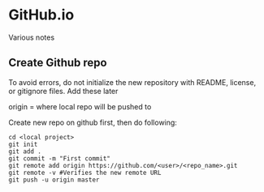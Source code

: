 # GitHub.io
Various notes

## Create Github repo

To avoid errors, do not initialize the new repository with README, license, or gitignore files. Add these later

origin = where local repo will be pushed to

Create new repo on github first, then do following:

```
cd <local project>
git init
git add .
git commit -m "First commit"
git remote add origin https://github.com/<user>/<repo_name>.git 
git remote -v #Verifies the new remote URL
git push -u origin master
```
